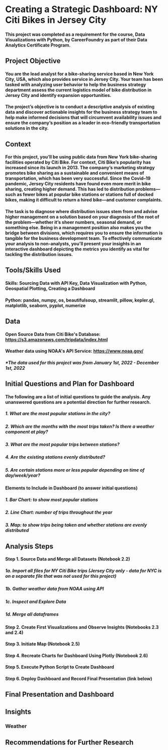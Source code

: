 # Creating a Strategic Dashboard: NY Citi Bikes in Jersey City
#### This project was completed as a requirement for the course, Data Visualizations with Python, by CareerFoundry as part of their Data Analytics Certificate Program.
## Project Objective
#### You are the lead analyst for a bike-sharing service based in New York City, USA, which also provides service in Jersey City. Your team has been tasked with analyzing user behavior to help the business strategy department assess the current logistics model of bike distribution in Jersey City and identify expansion opportunities.
#### The project’s objective is to conduct a descriptive analysis of existing data and discover actionable insights for the business strategy team to help make informed decisions that will circumvent availability issues and ensure the company’s position as a leader in eco-friendly transportation solutions in the city.
## Context
#### For this project, you’ll be using public data from New York bike-sharing facilities operated by Citi Bike. For context, Citi Bike’s popularity has increased since its launch in 2013. The company’s marketing strategy promotes bike sharing as a sustainable and convenient means of transportation, which has been very successful. Since the Covid–19 pandemic, Jersey City residents have found even more merit in bike sharing, creating higher demand. This has led to distribution problems—such as fewer bikes at popular bike stations or stations full of docked bikes, making it difficult to return a hired bike—and customer complaints.
#### The task is to diagnose where distribution issues stem from and advise higher management on a solution based on your diagnosis of the root of the problem—whether it’s sheer numbers, seasonal demand, or something else. Being in a management position also makes you the bridge between divisions, which requires you to ensure the information is tangible for the business development team. To effectively communicate your analysis to non-analysts, you’ll present your insights in an interactive dashboard depicting the metrics you identify as vital for tackling the distribution issues.
## Tools/Skills Used
#### Skills: Sourcing Data with API Key, Data Visualization with Python, Geospatial Plotting, Creating a Dashboard
#### Python: pandas, numpy, os, beautifulsoup, streamlit, pillow, kepler.gl, matplotlib, seaborn, pyplot, numerize
## Data
#### Open Source Data from Citi Bike's Database: https://s3.amazonaws.com/tripdata/index.html
#### Weather data using NOAA's API Service: https://www.noaa.gov/
##### *The data used for this project was from January 1st, 2022 - December 1st, 2022
## Initial Questions and Plan for Dashboard
#### The following are a list of initial questions to guide the analysis. Any unanswered questions are a potential direction for further research.
##### 1. What are the most popular stations in the city?
##### 2. Which are the months with the most trips taken? Is there a weather component at play?
##### 3. What are the most popular trips between stations?
##### 4. Are the existing stations evenly distributed?
##### 5. Are certain stations more or less popular depending on time of day/week/year?
#### Elements to Include in Dashboard (to answer initial questions)
##### 1. Bar Chart: to show most popular stations
##### 2. Line Chart: number of trips throughout the year
##### 3. Map: to show trips being taken and whether stations are evenly distributed
## Analysis Steps
#### Step 1. Source Data and Merge all Datasets (Notebook 2.2)
##### 1a. Import all files for NY Citi Bike trips (Jersey City only - data for NYC is on a separate file that was not used for this project)
##### 1b. Gather weather data from NOAA using API
##### 1c. Inspect and Explore Data
##### 1d. Merge all dataframes
#### Step 2. Create First Visualizations and Observe Insights (Notebooks 2.3 and 2.4)
#### Step 3. Initiate Map (Notebook 2.5)
#### Step 4. Recreate Charts for Dashboard Using Plotly (Notebook 2.6)
#### Step 5. Execute Python Script to Create Dashboard
#### Step 6. Deploy Dashboard and Record Final Presentation (link below)
## Final Presentation and Dashboard
## Insights
### Weather

## Recommendations for Further Research
